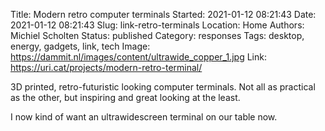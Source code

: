 Title: Modern retro computer terminals
Started: 2021-01-12 08:21:43
Date: 2021-01-12 08:21:43
Slug: link-retro-terminals
Location: Home
Authors: Michiel Scholten
Status: published
Category: responses
Tags: desktop, energy, gadgets, link, tech
Image: https://dammit.nl/images/content/ultrawide_copper_1.jpg
Link: https://uri.cat/projects/modern-retro-terminal/

3D printed, retro-futuristic looking computer terminals. Not all as practical as the other, but inspiring and great looking at the least.

I now kind of want an ultrawidescreen terminal on our table now.

